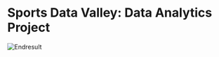 # Sports Data Valley: Data Analytics Project


![Endresult](https://github.com/Marpetel/Cycling_Data_Analytics_Project/assets/96209318/9da28811-358f-464c-a12c-e48cde2e3546)
